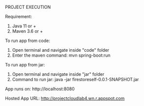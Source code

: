 PROJECT EXECUTION


Requirement: 
1. Java 11 or +
2. Maven 3.6 or +

To run app from code:
1. Open terminal and navigate inside "code" folder
2. Enter the maven command: mvn spring-boot:run

To run app from jar:
1. Open terminal and navigate inside "jar" folder
2. Command to run jar: java -jar firestoreself-0.0.1-SNAPSHOT.jar

App runs on: http://localhost:8080

Hosted App URL: http://projectcloudlab4.wn.r.appspot.com